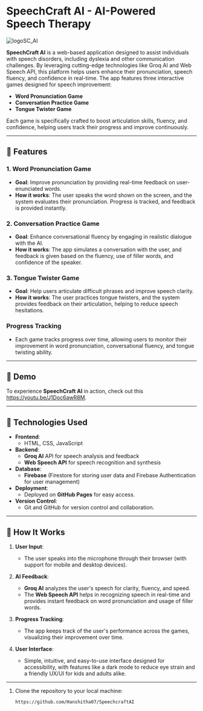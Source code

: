 # SpeechCraft AI - AI-Powered Speech Therapy
![logoSC_AI](https://github.com/user-attachments/assets/c58d15c5-2fa2-45da-876f-d5fadf9679c9)


**SpeechCraft AI** is a web-based application designed to assist individuals with speech disorders, including dyslexia and other communication challenges. By leveraging cutting-edge technologies like Groq AI and Web Speech API, this platform helps users enhance their pronunciation, speech fluency, and confidence in real-time. The app features three interactive games designed for speech improvement:

- **Word Pronunciation Game**
- **Conversation Practice Game**
- **Tongue Twister Game**

Each game is specifically crafted to boost articulation skills, fluency, and confidence, helping users track their progress and improve continuously.

---

## 🏅 Features

### 1. **Word Pronunciation Game**
   - **Goal**: Improve pronunciation by providing real-time feedback on user-enunciated words.
   - **How it works**: The user speaks the word shown on the screen, and the system evaluates their pronunciation. Progress is tracked, and feedback is provided instantly.

### 2. **Conversation Practice Game**
   - **Goal**: Enhance conversational fluency by engaging in realistic dialogue with the AI.
   - **How it works**: The app simulates a conversation with the user, and feedback is given based on the fluency, use of filler words, and confidence of the speaker.

### 3. **Tongue Twister Game**
   - **Goal**: Help users articulate difficult phrases and improve speech clarity.
   - **How it works**: The user practices tongue twisters, and the system provides feedback on their articulation, helping to reduce speech hesitations.

### **Progress Tracking**
   - Each game tracks progress over time, allowing users to monitor their improvement in word pronunciation, conversational fluency, and tongue twisting ability.

---

## 🚀 Demo

To experience **SpeechCraft AI** in action, check out this https://youtu.be/J1Doc6awR8M.

---

## 🔧 Technologies Used

- **Frontend**: 
  - HTML, CSS, JavaScript
- **Backend**: 
  - **Groq AI** API for speech analysis and feedback
  - **Web Speech API** for speech recognition and synthesis
- **Database**: 
  - **Firebase** (Firestore for storing user data and Firebase Authentication for user management)
- **Deployment**: 
  - Deployed on **GitHub Pages** for easy access.
- **Version Control**: 
  - Git and GitHub for version control and collaboration.

---

## 🌟 How It Works

1. **User Input**:
   - The user speaks into the microphone through their browser (with support for mobile and desktop devices).
   
2. **AI Feedback**:
   - **Groq AI** analyzes the user's speech for clarity, fluency, and speed.
   - The **Web Speech API** helps in recognizing speech in real-time and provides instant feedback on word pronunciation and usage of filler words.
   
3. **Progress Tracking**:
   - The app keeps track of the user's performance across the games, visualizing their improvement over time.
   
4. **User Interface**:
   - Simple, intuitive, and easy-to-use interface designed for accessibility, with features like a dark mode to reduce eye strain and a friendly UX/UI for kids and adults alike.

---

1. Clone the repository to your local machine:
   ```bash
   https://github.com/Hanshitha07/SpeechcraftAI


